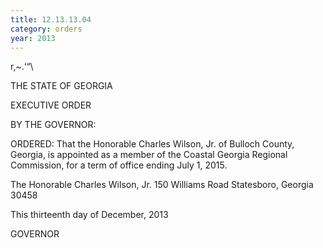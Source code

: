 ```yaml
---
title: 12.13.13.04
category: orders
year: 2013
---
```

 

r,~.‘“\

THE STATE OF GEORGIA

EXECUTIVE ORDER

BY THE GOVERNOR:

ORDERED: That the Honorable Charles Wilson, Jr. of Bulloch County,
Georgia, is appointed as a member of the Coastal Georgia Regional
Commission, for a term of office ending July 1, 2015.

The Honorable Charles Wilson, Jr.
150 Williams Road
Statesboro, Georgia 30458

This thirteenth day of December, 2013

GOVERNOR


